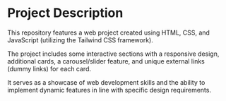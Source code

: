 # Project Description

This repository features a web project created using HTML, CSS, and JavaScript (utilizing the Tailwind CSS framework). 

The project includes some interactive sections with a responsive design, additional cards, a carousel/slider feature, and unique external links (dummy links) for each card. 

It serves as a showcase of web development skills and the ability to implement dynamic features in line with specific design requirements.